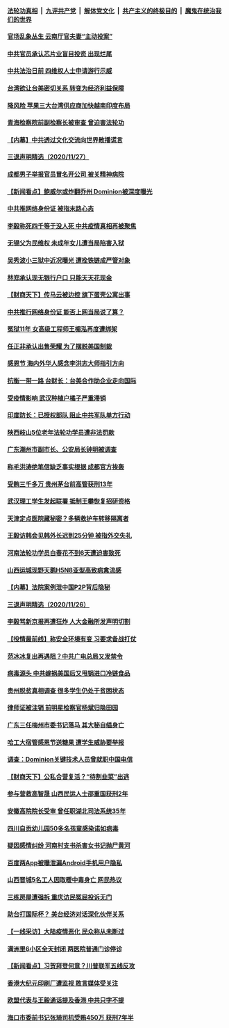 ####  [法轮功真相](../../../../basic/blob/master/README.md?t=11282002) &nbsp;|&nbsp; [九评共产党](../../../../9ping.md/blob/master/README.md?t=11282002) &nbsp;|&nbsp; [解体党文化](../../../../jtdwh.md/blob/master/README.md?t=11282002)  &nbsp;|&nbsp; [共产主义的终极目的](../../../../gczydzjmd.md/blob/master/README.md?t=11282002) &nbsp;|&nbsp; [魔鬼在统治我们的世界](../../../../mgztzwmdsj.md/blob/master/README.md?t=11282002) 

#### [官场乱象丛生 云南厅官夫妻“主动投案”](../pages/nsc413/n12581433.md?t=11282002) 

#### [中共官员承认芯片业盲目投资 出现烂尾](../pages/nsc413/n12581375.md?t=11282002) 

#### [中共法治日前 四维权人士申请游行示威](../pages/nsc413/n12581288.md?t=11282002) 

#### [台湾欲让台美密切关系 转变为经济利益保障](../pages/nsc413/n12581203.md?t=11282002) 

#### [降风险 苹果三大台湾供应商加快越南印度布局](../pages/nsc413/n12580864.md?t=11282002) 

#### [青海检察院前副检察长被审查 曾迫害法轮功](../pages/nsc413/n12581013.md?t=11282002) 

#### [【内幕】中共透过文化交流向世界散播谎言](../pages/nsc413/n12579842.md?t=11282002) 

#### [三退声明精选（2020/11/27）](../pages/nsc413/n12580931.md?t=11282002) 


#### [成都男子举报官员冒名开公司 被关精神病院](../pages/nsc413/n12579760.md?t=11282002) 

#### [【新闻看点】鲍威尔或炸翻乔州 Dominion被深度曝光](../pages/nsc413/n12580533.md?t=11282002) 

#### [中共推网络身份证 被指末路心态](../pages/nsc413/n12580575.md?t=11282002) 

#### [李毅称死四千等于没人死 中共疫情真相再被聚焦](../pages/nsc413/n12580559.md?t=11282002) 

#### [无锡父为民维权 未成年女儿遭当局陷害入狱](../pages/nsc413/n12580388.md?t=11282002) 

#### [吴秀波小三狱中近况曝光 遭拴铁链成严管对象](../pages/nsc413/n12580299.md?t=11282002) 

#### [林郑承认现无银行户口 只能天天花现金](../pages/nsc413/n12580249.md?t=11282002) 

#### [【财商天下】传马云被边控 旗下蛋壳公寓出事](../pages/nsc413/n12580307.md?t=11282002) 

#### [中共推行网络身份证 能否上网当局说了算？](../pages/nsc413/n12580068.md?t=11282002) 

#### [冤狱11年 女高级工程师王楣泓再度遭绑架](../pages/nsc413/n12579258.md?t=11282002) 

#### [任正非承认出售荣耀 为了摆脱美国制裁](../pages/nsc413/n12579754.md?t=11282002) 

#### [感恩节 海内外华人感念李洪志大师指引方向](../pages/nsc413/n12579913.md?t=11282002) 

#### [抗衡一带一路 台财长：台美合作助企业走向国际](../pages/nsc413/n12579890.md?t=11282002) 

#### [受疫情影响 武汉种植户橘子严重滞销](../pages/nsc413/n12579444.md?t=11282002) 

#### [印度防长：已授权部队 阻止中共军队单方行动](../pages/nsc413/n12579658.md?t=11282002) 

#### [陕西岐山5位老年法轮功学员遭非法罚款](../pages/nsc413/n12577830.md?t=11282002) 

#### [广东潮州市副市长、公安局长钟明被调查](../pages/nsc413/n12579338.md?t=11282002) 

#### [称毛洪涛绝笔信缺乏事实根据 成都官方挨轰](../pages/nsc413/n12579036.md?t=11282002) 

#### [受贿三千多万 贵州茅台前高管获刑13年](../pages/nsc413/n12579038.md?t=11282002) 

#### [武汉理工学生发起联署 抵制王攀恢复招研资格](../pages/nsc413/n12578681.md?t=11282002) 

#### [天津定点医院藏秘密？多辆救护车转移隔离者](../pages/nsc413/n12578486.md?t=11282002) 

#### [王毅访韩会见韩外长迟到25分钟 被指外交失礼](../pages/nsc413/n12578739.md?t=11282002) 

#### [河南法轮功学员白春花不到6天遭迫害致死](../pages/nsc413/n12573016.md?t=11282002) 

#### [山西运城现野天鹅H5N8亚型高致病禽流感](../pages/nsc413/n12578661.md?t=11282002) 


#### [【内幕】法院案例泄中国P2P背后隐秘](../pages/nsc413/n12562094.md?t=11282002) 

#### [三退声明精选（2020/11/26）](../pages/nsc413/n12578314.md?t=11282002) 

#### [李毅骂新京报再遭狂炸 人大金融所发声明切割](../pages/nsc413/n12578143.md?t=11282002) 

#### [【役情最前线】称安全环境有变 习要求备战打仗](../pages/nsc413/n12577842.md?t=11282002) 

#### [范冰冰复出再遇阻？中共广电总局又发禁令](../pages/nsc413/n12578100.md?t=11282002) 

#### [病毒源头 中共嫁祸美国后又甩锅进口冷链食品](../pages/nsc413/n12578049.md?t=11282002) 

#### [贵州脱贫真相调查 很多学生仍处于贫困状态](../pages/nsc413/n12578026.md?t=11282002) 

#### [律师证被注销 前明星检察官杨斌归隐田园](../pages/nsc413/n12577881.md?t=11282002) 

#### [广东三任梅州市委书记落马 其大秘自缢身亡](../pages/nsc413/n12577767.md?t=11282002) 

#### [哈工大宿管感恩节送糖果 遭学生威胁要举报](../pages/nsc413/n12577744.md?t=11282002) 

#### [调查：Dominion关键技术人员曾就职中国电信](../pages/nsc413/n12577751.md?t=11282002) 

#### [【财商天下】公私合营复活？“待割韭菜”出逃](../pages/nsc413/n12577737.md?t=11282002) 

#### [参与营救高智晟 山西民运人士邵重国获刑2年](../pages/nsc413/n12577651.md?t=11282002) 

#### [安徽高院院长受审 曾任职湖北司法系统35年](../pages/nsc413/n12576984.md?t=11282002) 

#### [四川自贡幼儿园50多名孩童感染诺如病毒](../pages/nsc413/n12577294.md?t=11282002) 

#### [疑因感情纠纷 河南村支书杀害女书记抛尸黄河](../pages/nsc413/n12576565.md?t=11282002) 

#### [百度两App被曝泄漏Android手机用户隐私](../pages/nsc413/n12576764.md?t=11282002) 

#### [山西晋城5名工人因取暖中毒身亡 网民热议](../pages/nsc413/n12576851.md?t=11282002) 

#### [三栋房屋遭强拆 重庆访民冤屈投诉无门](../pages/nsc413/n12576865.md?t=11282002) 

#### [助台打国际杯？ 美台经济对话深化伙伴关系](../pages/nsc413/n12575960.md?t=11282002) 

#### [【一线采访】大陆疫情恶化 民众称从未断过](../pages/nsc413/n12576702.md?t=11282002) 

#### [满洲里6小区全天封闭 两医院普通门诊停诊](../pages/nsc413/n12576016.md?t=11282002) 

#### [【新闻看点】习贺拜登何意？川普联军五线反攻](../pages/nsc413/n12575697.md?t=11282002) 

#### [香港大纪元印刷厂遭监视 敢言媒体受关注](../pages/nsc413/n12576543.md?t=11282002) 

#### [欧盟代表与王毅通话提及香港 中共只字不提](../pages/nsc413/n12576351.md?t=11282002) 

#### [海口市委前书记张琦司机受贿450万 获刑7年半](../pages/nsc413/n12576451.md?t=11282002) 

